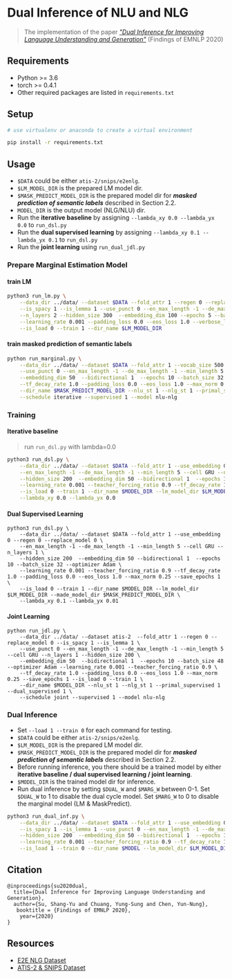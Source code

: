 # Dual Inference of NLU and NLG
> The implementation of the paper [*"Dual Inference for Improving Language Understanding and Generation"*](https://arxiv.org/abs/2010.04246) (Findings of EMNLP 2020)

## Requirements
* Python >= 3.6
* torch >= 0.4.1
* Other required packages are listed in `requirements.txt`

## Setup
```bash
# use virtualenv or anaconda to create a virtual environment

pip install -r requirements.txt
```

## Usage

- `$DATA` could be either `atis-2/snips/e2enlg`.
- `$LM_MODEL_DIR` is the prepared LM model dir.
- `$MASK_PREDICT_MODEL_DIR` is the prepared model dir for _**masked prediction of semantic labels**_ described in Section 2.2.
- `MODEL_DIR` is the output model (NLG/NLU) dir. 
- Run the **iterative baseline** by assigning `--lambda_xy 0.0 --lambda_yx 0.0` to `run_dsl.py`
- Run the **dual supervised learning** by assigning `--lambda_xy 0.1 --lambda_yx 0.1` to `run_dsl.py`
- Run the **joint learning** using `run_dual_jdl.py`

### Prepare Marginal Estimation Model

#### train LM
```bash
python3 run_lm.py \
    --data_dir ../data/ --dataset $DATA --fold_attr 1 --regen 0 --replace_model 0 \
    --is_spacy 1 --is_lemma 1 --use_punct 0 --en_max_length -1 --de_max_length -1 --min_length 5 --cell GRU \
    --n_layers 2 --hidden_size 300  --embedding_dim 100 --epochs 5 --batch_size 32 --optimizer Adam \
    --learning_rate 0.001 --padding_loss 0.0 --eos_loss 1.0 --verbose_level 1 --save_epochs 1 \
    --is_load 0 --train 1 --dir_name $LM_MODEL_DIR
```

#### train masked prediction of semantic labels
```bash
python run_marginal.py \
    --data_dir ../data/ --dataset $DATA --fold_attr 1 --vocab_size 500 --regen 0 --replace_model 0 --is_spacy 1 --is_lemma 1 \
    --use_punct 0 --en_max_length -1 --de_max_length -1 --min_length 5 --cell GRU --n_layers 1 --hidden_size 200 \
    --embedding_dim 50  --bidirectional 1  --epochs 10 --batch_size 32 --optimizer Adam --learning_rate 0.001 --teacher_forcing_ratio 0.9 \
    --tf_decay_rate 1.0 --padding_loss 0.0 --eos_loss 1.0 --max_norm 0.25 --save_epochs 1 --is_load 0 --train 1 \
    --dir_name $MASK_PREDICT_MODEL_DIR --nlu_st 1 --nlg_st 1 --primal_supervised 1 --dual_supervised 1 \
    --schedule iterative --supervised 1 --model nlu-nlg
```

### Training
#### Iterative baseline
> run `run_dsl.py` with lambda=0.0
```bash
python3 run_dsl.py \
    --data_dir ../data/ --dataset $DATA --fold_attr 1 --use_embedding 0 --regen 0 --replace_model 0 \
    --en_max_length -1 --de_max_length -1 --min_length 5 --cell GRU --n_layers 1 \
    --hidden_size 200  --embedding_dim 50 --bidirectional 1  --epochs 10 --batch_size 32 --optimizer Adam \
    --learning_rate 0.001 --teacher_forcing_ratio 0.9 --tf_decay_rate 1.0 --padding_loss 0.0 --eos_loss 1.0 --max_norm 0.25 --save_epochs 1 \
    --is_load 0 --train 1 --dir_name $MODEL_DIR --lm_model_dir $LM_MODEL_DIR --made_model_dir $MASK_PREDICT_MODEL_DIR \
    --lambda_xy 0.0 --lambda_yx 0.0 
```

#### Dual Supervised Learning
```
python3 run_dsl.py \
    --data_dir ../data/ --dataset $DATA --fold_attr 1 --use_embedding 0 --regen 0 --replace_model 0 \
    --en_max_length -1 --de_max_length -1 --min_length 5 --cell GRU --n_layers 1 \
    --hidden_size 200  --embedding_dim 50 --bidirectional 1  --epochs 10 --batch_size 32 --optimizer Adam \
    --learning_rate 0.001 --teacher_forcing_ratio 0.9 --tf_decay_rate 1.0 --padding_loss 0.0 --eos_loss 1.0 --max_norm 0.25 --save_epochs 1 \
    --is_load 0 --train 1 --dir_name $MODEL_DIR --lm_model_dir $LM_MODEL_DIR --made_model_dir $MASK_PREDICT_MODEL_DIR \
    --lambda_xy 0.1 --lambda_yx 0.01
```

#### Joint Learning
```
python run_jdl.py \
    --data_dir ../data/ --dataset atis-2  --fold_attr 1 --regen 0 --replace_model 0 --is_spacy 1 --is_lemma 1 \
    --use_punct 0 --en_max_length -1 --de_max_length -1 --min_length 5 --cell GRU --n_layers 1 --hidden_size 200 \
    --embedding_dim 50  --bidirectional 1  --epochs 10 --batch_size 48 --optimizer Adam --learning_rate 0.001 --teacher_forcing_ratio 0.9 \
    --tf_decay_rate 1.0 --padding_loss 0.0 --eos_loss 1.0 --max_norm 0.25 --save_epochs 1 --is_load 0 --train 1 \
    --dir_name $MODEL_DIR --nlu_st 1 --nlg_st 1 --primal_supervised 1 --dual_supervised 1 \
    --schedule joint --supervised 1 --model nlu-nlg

```

### Dual Inference

- Set `--load 1 --train 0` for each command for testing.
- `$DATA` could be either `atis-2/snips/e2enlg`.
- `$LM_MODEL_DIR` is the prepared LM model dir.
- `$MASK_PREDICT_MODEL_DIR` is the prepared model dir for _**masked prediction of semantic labels**_ described in Section 2.2.
- Before running inference, you there should be a trained model by either **iterative baseline / dual supervised learning / joint learning**. 
- `$MODEL_DIR` is the trained model dir for inference.
- Run dual inference by setting `$DUAL_W` and `$MARG_W` between 0-1. Set `$DUAL_W` to 1 to disable the dual cycle model. Set `$MARG_W` to 0 to disable the marginal model (LM & MaskPredict).

```bash
python3 run_dual_inf.py \
    --data_dir ../data/ --dataset $DATA --fold_attr 1 --use_embedding 0 --regen 0 --replace_model 0 \
    --is_spacy 1 --is_lemma 1 --use_punct 0 --en_max_length -1 --de_max_length -1 --min_length 5 --cell GRU --n_layers 1 \
    --hidden_size 200  --embedding_dim 50 --bidirectional 1  --epochs 10 --batch_size 32 --optimizer Adam \
    --learning_rate 0.001 --teacher_forcing_ratio 0.9 --tf_decay_rate 1.0 --padding_loss 0.0 --eos_loss 1.0 --max_norm 0.25 --save_epochs 1 \
    --is_load 1 --train 0 --dir_name $MODEL --lm_model_dir $LM_MODEL_DIR --made_model_dir $MASK_PREDICT_MODEL_DIR --dual_inference_weight $DUAL_W --lm_weight $MARG_W --made_weight $MARG_W
```



## Citation

```
@inproceedings{su2020dual,
  title={Dual Inference for Improving Language Understanding and Generation},
  author={Su, Shang-Yu and Chuang, Yung-Sung and Chen, Yun-Nung},
   booktitle = {Findings of EMNLP 2020},
    year={2020}
}
```


## Resources
* [E2E NLG Dataset](http://www.macs.hw.ac.uk/InteractionLab/E2E/)
* [ATIS-2 & SNIPS Dataset](https://github.com/sz128/slot_filling_and_intent_detection_of_SLU)

